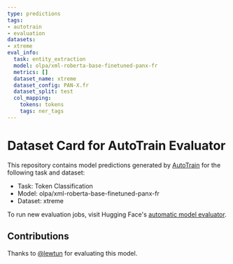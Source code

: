 ```yaml
---
type: predictions
tags:
- autotrain
- evaluation
datasets:
- xtreme
eval_info:
  task: entity_extraction
  model: olpa/xml-roberta-base-finetuned-panx-fr
  metrics: []
  dataset_name: xtreme
  dataset_config: PAN-X.fr
  dataset_split: test
  col_mapping:
    tokens: tokens
    tags: ner_tags
---
```

# Dataset Card for AutoTrain Evaluator

This repository contains model predictions generated by [AutoTrain](https://huggingface.co/autotrain) for the following task and dataset:

* Task: Token Classification
* Model: olpa/xml-roberta-base-finetuned-panx-fr
* Dataset: xtreme

To run new evaluation jobs, visit Hugging Face's [automatic model evaluator](https://huggingface.co/spaces/autoevaluate/model-evaluator).

## Contributions

Thanks to [@lewtun](https://huggingface.co/lewtun) for evaluating this model.